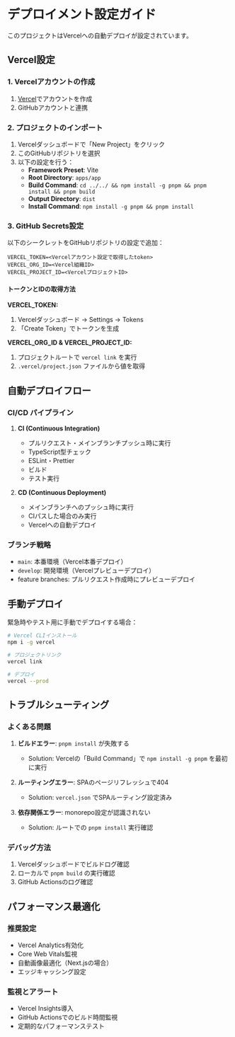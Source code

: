 # デプロイメント設定ガイド

このプロジェクトはVercelへの自動デプロイが設定されています。

## Vercel設定

### 1. Vercelアカウントの作成
1. [Vercel](https://vercel.com)でアカウントを作成
2. GitHubアカウントと連携

### 2. プロジェクトのインポート
1. Vercelダッシュボードで「New Project」をクリック
2. このGitHubリポジトリを選択
3. 以下の設定を行う：
   - **Framework Preset**: Vite
   - **Root Directory**: `apps/app`
   - **Build Command**: `cd ../../ && npm install -g pnpm && pnpm install && pnpm build`
   - **Output Directory**: `dist`
   - **Install Command**: `npm install -g pnpm && pnpm install`

### 3. GitHub Secrets設定
以下のシークレットをGitHubリポジトリの設定で追加：

```
VERCEL_TOKEN=<Vercelアカウント設定で取得したtoken>
VERCEL_ORG_ID=<Vercel組織ID>
VERCEL_PROJECT_ID=<VercelプロジェクトID>
```

#### トークンとIDの取得方法

**VERCEL_TOKEN:**
1. Vercelダッシュボード → Settings → Tokens
2. 「Create Token」でトークンを生成

**VERCEL_ORG_ID & VERCEL_PROJECT_ID:**
1. プロジェクトルートで `vercel link` を実行
2. `.vercel/project.json` ファイルから値を取得

## 自動デプロイフロー

### CI/CD パイプライン
1. **CI (Continuous Integration)**
   - プルリクエスト・メインブランチプッシュ時に実行
   - TypeScript型チェック
   - ESLint・Prettier
   - ビルド
   - テスト実行

2. **CD (Continuous Deployment)**
   - メインブランチへのプッシュ時に実行
   - CIパスした場合のみ実行
   - Vercelへの自動デプロイ

### ブランチ戦略
- `main`: 本番環境（Vercel本番デプロイ）
- `develop`: 開発環境（Vercelプレビューデプロイ）
- feature branches: プルリクエスト作成時にプレビューデプロイ

## 手動デプロイ

緊急時やテスト用に手動でデプロイする場合：

```bash
# Vercel CLIインストール
npm i -g vercel

# プロジェクトリンク
vercel link

# デプロイ
vercel --prod
```

## トラブルシューティング

### よくある問題

1. **ビルドエラー**: `pnpm install` が失敗する
   - Solution: Vercelの「Build Command」で `npm install -g pnpm` を最初に実行

2. **ルーティングエラー**: SPAのページリフレッシュで404
   - Solution: `vercel.json` でSPAルーティング設定済み

3. **依存関係エラー**: monorepo設定が認識されない
   - Solution: ルートでの `pnpm install` 実行確認

### デバッグ方法

1. Vercelダッシュボードでビルドログ確認
2. ローカルで `pnpm build` の実行確認
3. GitHub Actionsのログ確認

## パフォーマンス最適化

### 推奨設定
- Vercel Analytics有効化
- Core Web Vitals監視
- 自動画像最適化（Next.jsの場合）
- エッジキャッシング設定

### 監視とアラート
- Vercel Insights導入
- GitHub Actionsでのビルド時間監視
- 定期的なパフォーマンステスト